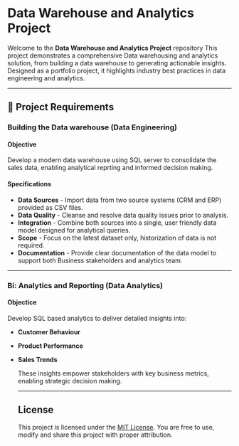 # Data Warehouse and Analytics Project

Welcome to the **Data Warehouse and Analytics Project** repository
This project demonstrates a comprehensive Data warehousing and analytics solution, from building a data warehouse to generating actionable insights. Designed as a portfolio project, it highlights industry best practices in data engineering and analytics.

---

## 🧾 Project Requirements

### Building the Data warehouse (Data Engineering)

#### Objective
Develop a modern data warehouse using SQL server to consolidate the sales data, enabling analytical reprting and informed decision making.

#### Specifications
- **Data Sources** - Import data from two source systems (CRM and ERP) provided as CSV files.
- **Data Quality** - Cleanse and resolve data quality issues prior to analysis.
- **Integration** - Combine both sources into a single, user friendly data model designed for analytical queries.
- **Scope** - Focus on the latest dataset only, historization of data is not required.
- **Documentation** - Provide clear documentation of the data model to support both Business stakeholders and analytics team.

----
### Bi: Analytics and Reporting (Data Analytics)

#### Objectice
Develop SQL based analytics to deliver detailed insights into:
- **Customer Behaviour**
- **Product Performance**
- **Sales Trends**

  These insights empower stakeholders with key business metrics, enabling strategic decision making.

  ----

  ## License
  This project is licensed under the [MIT License](License). You are free to use, modify and share this project with proper     attribution.

  
